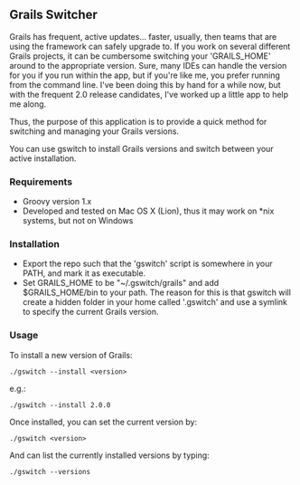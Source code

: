 ## Grails Switcher ##

Grails has frequent, active updates... faster, usually, then teams that are using the framework can safely upgrade to. If you work on several different Grails projects, it can be cumbersome switching your 'GRAILS_HOME' around to the appropriate version. Sure, many IDEs can handle the version for you if you run within the app, but if you're like me, you prefer running from the command line. I've been doing this by hand for a while now, but with the frequent 2.0 release candidates, I've worked up a little app to help me along.

Thus, the purpose of this application is to provide a quick method for switching and managing your Grails versions.

You can use gswitch to install Grails versions and switch between your active installation.


### Requirements ###
* Groovy version 1.x
* Developed and tested on Mac OS X (Lion), thus it may work on *nix systems, but not on Windows


### Installation ###

* Export the repo such that the 'gswitch' script is somewhere in your PATH, and mark it as executable. 
* Set GRAILS_HOME to be "~/.gswitch/grails" and add $GRAILS_HOME/bin to your path. The reason for this is that gswitch will create a hidden folder in your home called '.gswitch' and use a symlink to specify the current Grails version.



### Usage ###

To install a new version of Grails:

	./gswitch --install <version>

e.g.:

	./gswitch --install 2.0.0

Once installed, you can set the current version by:

	./gswitch <version>

And can list the currently installed versions by typing:

	./gswitch --versions






